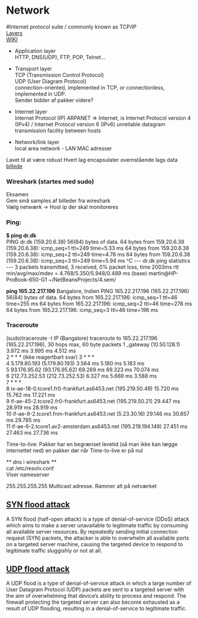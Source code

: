 # Network  


#Internet protocol suite / commonly known as TCP/IP  
[Layers](IP_stack_connections.svg.png)  
[WIKI](https://en.wikipedia.org/wiki/Internet_protocol_suite#Key_architectural_principles)   

 * Application layer    
 HTTP, DNS(UDP), FTP, POP, Telnet...   
 
 * Transport layer   
TCP  (Transmission Control Protocol)  
UDP (User Diagram Protocol)  
connection-oriented, implemented in TCP, or connectionless, implemented in UDP.  
Sender bidder af pakker videre?

 * Internet layer  
 Internet Protocol (IP)
ARPANET => Internet, is Internet Protocol version 4 (IPv4) / Internet Protocol version 6 (IPv6) 
unreliable datagram transmission facility between hosts 
 
 * Network/link layer  
local area network - LAN
MAC adresser  

Lavet til at være robust
Hvert lag encapsulater overnstående lags data [billede](UDP_encapsulation.svg.png)  

### Wireshark (startes med sudo)  
Eksamen  
Gem små samples af billeder fra wireshark  
Vælg netwærk -> Host ip der skal monitoreres  


### Ping:  
**$ ping dr.dk**  
PING dr.dk (159.20.6.38) 56(84) bytes of data.
64 bytes from 159.20.6.38 (159.20.6.38): icmp_seq=1 ttl=249 time=5.33 ms
64 bytes from 159.20.6.38 (159.20.6.38): icmp_seq=2 ttl=249 time=4.76 ms
64 bytes from 159.20.6.38 (159.20.6.38): icmp_seq=3 ttl=249 time=5.94 ms
^C
--- dr.dk ping statistics ---
3 packets transmitted, 3 received, 0% packet loss, time 2003ms
rtt min/avg/max/mdev = 4.768/5.350/5.948/0.489 ms
(base) martin@HP-ProBook-650-G1 ~/NetBeansProjects/4.sem/  
 
**ping 165.22.217.196**   Bangalore, Indien
PING 165.22.217.196 (165.22.217.196) 56(84) bytes of data.
64 bytes from 165.22.217.196: icmp_seq=1 ttl=46 time=255 ms
64 bytes from 165.22.217.196: icmp_seq=2 ttl=46 time=276 ms
64 bytes from 165.22.217.196: icmp_seq=3 ttl=46 time=196 ms  

### Traceroute  
(sudo)traceroute -I IP   (Bangalore)
traceroute to 165.22.217.196 (165.22.217.196), 30 hops max, 60 byte packets
 1  _gateway (10.50.128.1)  3.972 ms  3.995 ms  4.512 ms  
 2  * * *  (ikke reagertbart svar)
 3  * * *  
 4  5.179.80.193 (5.179.80.193)  3.564 ms  5.180 ms  5.183 ms  
 5  93.176.95.62 (93.176.95.62)  69.269 ms  69.323 ms  70.074 ms  
 6  212.73.252.53 (212.73.252.53)  6.327 ms  5.669 ms  3.588 ms  
 7  * * *  
 8  ix-ae-18-0.tcore1.fr0-frankfurt.as6453.net   (195.219.50.49)  15.720 ms  15.762 ms  17.221 ms  
 9  if-ae-45-2.tcore2.fr0-frankfurt.as6453.net   (195.219.50.21)  29.447 ms  28.919 ms  28.919 ms  
10  if-ae-9-2.tcore1.fnm-frankfurt.as6453.net (5.23.30.16)    29.146 ms  30.857 ms  29.785 ms  
11  if-ae-6-2.tcore1.av2-amsterdam.as6453.net   (195.219.194.149)  27.451 ms  27.463 ms  27.736 ms  

Time-to-live: Pakker har en begrænset levetid (så man ikke kan lægge internettet ned)
en pakker dør når Time-to-live er på nul  


** dns i wireshark **  
cat /etc/resolv.conf  
Viser nameserver

255.255.255.255 Multicast adresse. Rammer alt på netværket  


## [SYN flood attack](https://www.cloudflare.com/learning/ddos/syn-flood-ddos-attack/)  
A SYN flood (half-open attack) is a type of denial-of-service (DDoS) attack which aims to make a server unavailable to legitimate traffic by consuming all available server resources. By repeatedly sending initial connection request (SYN) packets, the attacker is able to overwhelm all available ports on a targeted server machine, causing the targeted device to respond to legitimate traffic sluggishly or not at all.  


## [UDP flood attack](https://www.cloudflare.com/learning/ddos/syn-flood-ddos-attack/)
A UDP flood is a type of denial-of-service attack in which a large number of User Datagram Protocol (UDP) packets are sent to a targeted server with the aim of overwhelming that device’s ability to process and respond. The firewall protecting the targeted server can also become exhausted as a result of UDP flooding, resulting in a denial-of-service to legitimate traffic.  
